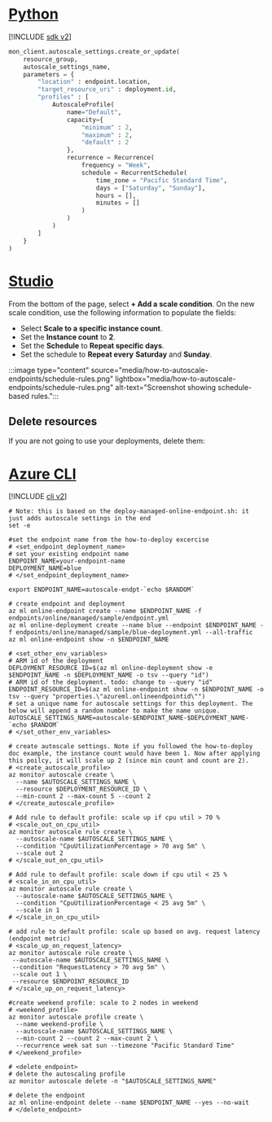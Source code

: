
# [Python](#tab/python)
[!INCLUDE [sdk v2](../../includes/machine-learning-sdk-v2.md)]

```python 
mon_client.autoscale_settings.create_or_update(
    resource_group, 
    autoscale_settings_name, 
    parameters = {
        "location" : endpoint.location,
        "target_resource_uri" : deployment.id,
        "profiles" : [
            AutoscaleProfile(
                name="Default",
                capacity={
                    "minimum" : 2, 
                    "maximum" : 2,
                    "default" : 2
                },
                recurrence = Recurrence(
                    frequency = "Week", 
                    schedule = RecurrentSchedule(
                        time_zone = "Pacific Standard Time", 
                        days = ["Saturday", "Sunday"], 
                        hours = [], 
                        minutes = []
                    )
                )
            )
        ]
    }
)
``` 

# [Studio](#tab/azure-studio)

From the bottom of the page, select __+ Add a scale condition__. On the new scale condition, use the following information to populate the fields:
 
* Select __Scale to a specific instance count__.
* Set the __Instance count__ to __2__.
* Set the __Schedule__ to __Repeat specific days__.
* Set the schedule to __Repeat every__ __Saturday__ and __Sunday__.

:::image type="content" source="media/how-to-autoscale-endpoints/schedule-rules.png" lightbox="media/how-to-autoscale-endpoints/schedule-rules.png" alt-text="Screenshot showing schedule-based rules.":::


## Delete resources

If you are not going to use your deployments, delete them:

# [Azure CLI](#tab/azure-cli)
[!INCLUDE [cli v2](../../includes/machine-learning-cli-v2.md)]

```azurecli
# Note: this is based on the deploy-managed-online-endpoint.sh: it just adds autoscale settings in the end
set -e

#set the endpoint name from the how-to-deploy excercise
# <set_endpoint_deployment_name>
# set your existing endpoint name
ENDPOINT_NAME=your-endpoint-name
DEPLOYMENT_NAME=blue
# </set_endpoint_deployment_name>

export ENDPOINT_NAME=autoscale-endpt-`echo $RANDOM`

# create endpoint and deployment
az ml online-endpoint create --name $ENDPOINT_NAME -f endpoints/online/managed/sample/endpoint.yml
az ml online-deployment create --name blue --endpoint $ENDPOINT_NAME -f endpoints/online/managed/sample/blue-deployment.yml --all-traffic
az ml online-endpoint show -n $ENDPOINT_NAME

# <set_other_env_variables>
# ARM id of the deployment
DEPLOYMENT_RESOURCE_ID=$(az ml online-deployment show -e $ENDPOINT_NAME -n $DEPLOYMENT_NAME -o tsv --query "id")
# ARM id of the deployment. todo: change to --query "id"
ENDPOINT_RESOURCE_ID=$(az ml online-endpoint show -n $ENDPOINT_NAME -o tsv --query "properties.\"azureml.onlineendpointid\"")
# set a unique name for autoscale settings for this deployment. The below will append a random number to make the name unique.
AUTOSCALE_SETTINGS_NAME=autoscale-$ENDPOINT_NAME-$DEPLOYMENT_NAME-`echo $RANDOM`
# </set_other_env_variables>

# create autoscale settings. Note if you followed the how-to-deploy doc example, the instance count would have been 1. Now after applying this poilcy, it will scale up 2 (since min count and count are 2).
# <create_autoscale_profile>
az monitor autoscale create \
  --name $AUTOSCALE_SETTINGS_NAME \
  --resource $DEPLOYMENT_RESOURCE_ID \
  --min-count 2 --max-count 5 --count 2
# </create_autoscale_profile>

# Add rule to default profile: scale up if cpu util > 70 %
# <scale_out_on_cpu_util>
az monitor autoscale rule create \
  --autoscale-name $AUTOSCALE_SETTINGS_NAME \
  --condition "CpuUtilizationPercentage > 70 avg 5m" \
  --scale out 2
# </scale_out_on_cpu_util>

# Add rule to default profile: scale down if cpu util < 25 %
# <scale_in_on_cpu_util>
az monitor autoscale rule create \
  --autoscale-name $AUTOSCALE_SETTINGS_NAME \
  --condition "CpuUtilizationPercentage < 25 avg 5m" \
  --scale in 1
# </scale_in_on_cpu_util>

# add rule to default profile: scale up based on avg. request latency (endpoint metric)
# <scale_up_on_request_latency>
az monitor autoscale rule create \
 --autoscale-name $AUTOSCALE_SETTINGS_NAME \
 --condition "RequestLatency > 70 avg 5m" \
 --scale out 1 \
 --resource $ENDPOINT_RESOURCE_ID
# </scale_up_on_request_latency>

#create weekend profile: scale to 2 nodes in weekend
# <weekend_profile>
az monitor autoscale profile create \
  --name weekend-profile \
  --autoscale-name $AUTOSCALE_SETTINGS_NAME \
  --min-count 2 --count 2 --max-count 2 \
  --recurrence week sat sun --timezone "Pacific Standard Time" 
# </weekend_profile>

# <delete_endpoint>
# delete the autoscaling profile
az monitor autoscale delete -n "$AUTOSCALE_SETTINGS_NAME"

# delete the endpoint
az ml online-endpoint delete --name $ENDPOINT_NAME --yes --no-wait
# </delete_endpoint>
```

